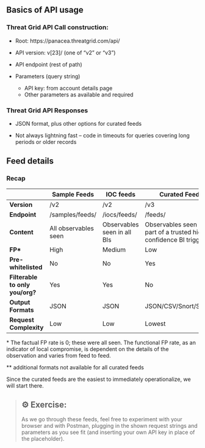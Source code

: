 ﻿## Basics of API usage
### Threat Grid API Call construction:

-   Root:    h<i></i>ttps://panacea.threatgrid.com/api/

-   API version: v[23]/    (one of “v2” or “v3”)

-   API endpoint (rest of path)

-   Parameters (query string)

    -   API key: from account details page
    -   Other parameters as available and required

### Threat Grid API Responses

-   JSON format, plus other options for curated feeds

-   Not always lightning fast – code in timeouts for queries covering long
    periods or older records

## Feed details
### Recap
|                                 | **Sample Feeds**     | **IOC feeds**               | **Curated Feeds**                                                   |
|---------------------------------|----------------------|-----------------------------|---------------------------------------------------------------------|
| **Version**                        | /v2 | /v2 | /v3  |
| **Endpoint**                        | /samples/feeds/      | /iocs/feeds/                | /feeds/                                                             |
| **Content**                     | All observables seen | Observables seen in all BIs | Observables seen as part of a trusted high confidence BI triggering |
| **FP\***                        | High                 | Medium                      | Low                                                                 |
| **Pre-whitelisted**             | No                   | No                          | Yes                                                                 |
| **Filterable to only you/org?** | Yes                  | Yes                         | No                                                                  |
| **Output Formats**              | JSON                 | JSON                        | JSON/CSV/Snort/STIX\*\*                                             |
| **Request Complexity**          | Low                  | Low                         | Lowest                                                              |

\* The factual FP rate is 0; these were all seen. The functional FP rate, as an
indicator of local compromise, is dependent on the details of the observation
and varies from feed to feed.

\*\* additional formats not available for all curated feeds

Since the curated feeds are the easiest to immediately operationalize, we will
start there.

>## &#9881; Exercise:
> 
> As we go through these feeds, feel free to experiment with your browser and with Postman, plugging in the shown request strings and parameters as you see fit (and inserting your own API key in place of the placeholder).
